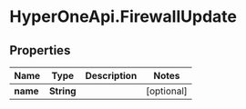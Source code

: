 # HyperOneApi.FirewallUpdate

## Properties
Name | Type | Description | Notes
------------ | ------------- | ------------- | -------------
**name** | **String** |  | [optional] 


